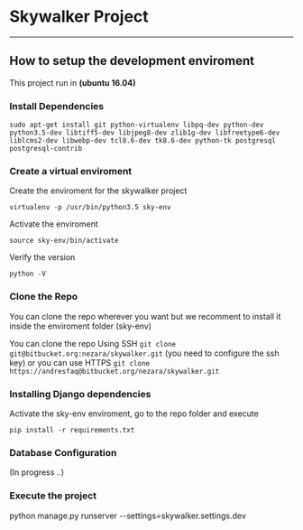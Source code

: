 # Skywalker Project
---

## How to setup the development enviroment

This project run in **(ubuntu 16.04)**

### Install Dependencies

`sudo apt-get install git python-virtualenv libpq-dev python-dev python3.5-dev libtiff5-dev libjpeg8-dev zlib1g-dev libfreetype6-dev liblcms2-dev libwebp-dev tcl8.6-dev tk8.6-dev python-tk postgresql postgresql-contrib`

### Create a virtual enviroment

Create the enviroment for the skywalker project

`virtualenv -p /usr/bin/python3.5 sky-env`

Activate the enviroment

`source sky-env/bin/activate`

Verify the version

`python -V`



### Clone the Repo

You can clone the repo wherever you want but we recomment to install it inside the enviroment folder (sky-env)
	
You can clone the repo Using SSH `git clone git@bitbucket.org:nezara/skywalker.git` (you need to configure the ssh key) or you can use HTTPS `git clone https://andresfaq@bitbucket.org/nezara/skywalker.git`


### Installing Django dependencies

Activate the sky-env enviroment, go to the repo folder and execute

`pip install -r requirements.txt`


### Database Configuration

(In progress ..)

### Execute the project

python manage.py runserver --settings=skywalker.settings.dev